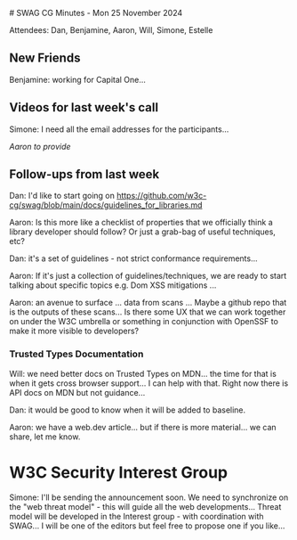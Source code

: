 # SWAG CG Minutes - Mon 25 November 2024

Attendees: Dan, Benjamine, Aaron, Will, Simone, Estelle

## New Friends

Benjamine: working for Capital One...

## Videos for last week's call

Simone: I need all the email addresses for the participants...

*Aaron to provide*

## Follow-ups from last week

Dan: I'd like to start going on https://github.com/w3c-cg/swag/blob/main/docs/guidelines_for_libraries.md

Aaron: Is this more like a checklist of properties that we officially think a library developer should follow? Or just a grab-bag of useful techniques, etc?

Dan: it's a set of guidelines - not strict conformance requirements...

Aaron: If it's just a collection of guidelines/techniques, we are ready to start talking about specific topics e.g. Dom XSS mitigations ... 

Aaron: an avenue to surface ... data from scans ...  Maybe a github repo that is the outputs of these scans... Is there some UX that we can work together on under the W3C umbrella or something in conjunction with OpenSSF to make it more visible to developers?

### Trusted Types Documentation

Will: we need better docs on Trusted Types on MDN... the time for that is when it gets cross browser support... I can help with that.  Right now there is API docs on MDN but not guidance... 

Dan: it would be good to know when it will be added to baseline.

Aaron: we have a web.dev article... but if there is more material... we can share, let me know.

# W3C Security Interest Group

Simone: I'll be sending the announcement soon.  We need to synchronize on the "web threat model" - this will guide all the web developments...  Threat model will be developed in the Interest group - with coordination with SWAG... I will be one of the editors but feel free to propose one if you like... 
